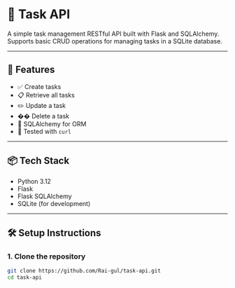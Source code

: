 # 📝 Task API

A simple task management RESTful API built with Flask and SQLAlchemy.  
Supports basic CRUD operations for managing tasks in a SQLite database.

---

## 🚀 Features

- ✅ Create tasks
- 📋 Retrieve all tasks
- ✏️ Update a task
- ��️ Delete a task
- 🧩 SQLAlchemy for ORM
- 🧪 Tested with `curl`

---

## 📦 Tech Stack

- Python 3.12
- Flask
- Flask SQLAlchemy
- SQLite (for development)

---

## 🛠️ Setup Instructions

### 1. Clone the repository

```bash
git clone https://github.com/Rai-gul/task-api.git
cd task-api

